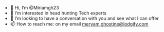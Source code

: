 - 👋 Hi, I’m @Miriamgh23
- 👀 I’m interested in head hunting Tech experts
- 💞️ I’m looking to have a conversation with you and see what I can offer 
- 📫 How to reach me: on my email meryam.ghostine@lodgify.com

<!---
Miriamgh23/Miriamgh23 is a ✨ special ✨ repository because its `README.md` (this file) appears on your GitHub profile.
You can click the Preview link to take a look at your changes.
--->
